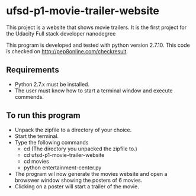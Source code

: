 # ufsd-p1-movie-trailer-website
This project is a website that shows movie trailers.
It is the first project for the Udacity Full stack developer nanodegree

This program is developed and tested with python version 2.7.10. This code is checked on http://pep8online.com/checkresult.

## Requirements
* Python 2.7.x must be installed.
* The user must know how to start a terminal window and execute commends.

## To run this program
* Unpack the zipfile to a directory of your choice.
* Start the terminal.
* Type the following commands
	* cd (The directory you unpacked the zipfile to.)
	* cd ufsd-p1-movie-trailer-website
	* cd movies
	* python entertainment-center.py
* The program wil now generate the movies website and open a browswer window showing the posters of 6 movies. 
* Clicking on a poster will start a trailer of the movie.